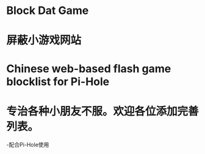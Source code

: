 # Block Dat Game
# 屏蔽小游戏网站

# Chinese web-based flash game blocklist for Pi-Hole
# 专治各种小朋友不服。欢迎各位添加完善列表。

-配合Pi-Hole使用
